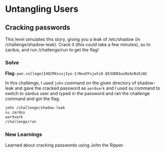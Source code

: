 # Untangling Users

## Cracking passwords
This level simulates this story, giving you a leak of /etc/shadow (in /challenge/shadow-leak). Crack it (this could take a few minutes), su to zardus, and run /challenge/run to get the flag!

### Solve
**Flag:** `pwn.college{I4QCMXssxjIyo-IrNooOYsjwtiO.QX3UDN1wiNzAzNzEzW}`

In this challenge, I used ```john``` command on the given directory of shadow-leak and gave the cracked password as ```aardvark``` and I used su command to switch to zardus user and typed in the password and ran the challenge command and got the flag.

```bash
john /challenge/shadow-leak
su zardus
aardvark
/challenge/run
```

### New Learnings
Learned about cracking passwords using John the Ripper.

